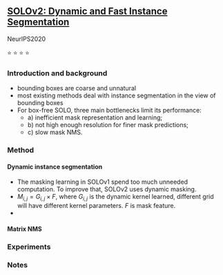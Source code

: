 ## [SOLOv2: Dynamic and Fast Instance Segmentation](https://arxiv.org/abs/2003.10152)

NeurIPS2020

⭐ ⭐ ⭐ ⭐

### Introduction and background
- bounding boxes are coarse and unnatural
- most existing methods deal with instance segmentation in the view of bounding boxes
- For box-free SOLO, three main bottlenecks limit its performance: 
  - a) inefficient mask representation and learning; 
  - b) not high enough resolution for finer mask predictions; 
  - c) slow mask NMS.

### Method
#### Dynamic instance segmentation
- The masking learning in SOLOv1 spend too much unneeded computation. To improve that, SOLOv2 uses dynamic masking.
- $M_{i,j}=G_{i,j}\times F$, where $G_{i,j}$ is the dynamic kernel learned, different grid will have different kernel parameters. $F$ is mask feature.
- 
#### Matrix NMS

### Experiments

### Notes
